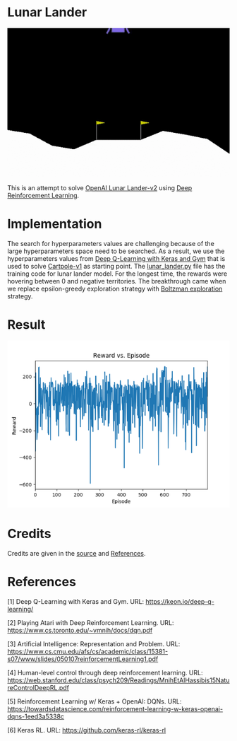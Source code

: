 # Lunar Lander

![Lunar Lander](/images/openaigym.video.0.84915.video000020.gif)

This is an attempt to solve [OpenAI Lunar Lander-v2](https://gym.openai.com/envs/LunarLander-v2/) using [Deep Reinforcement Learning](https://www.cs.toronto.edu/~vmnih/docs/dqn.pdf). 

# Implementation

The search for hyperparameters values are challenging because of the large hyperparameters space need to be searched. As a result, we use the hyperparameters values from 
[Deep Q-Learning with Keras and Gym](https://keon.github.io/deep-q-learning/) that is used to solve [Cartpole-v1](https://gym.openai.com/envs/CartPole-v1/) as starting point. The 
[lunar_lander.py](https://github.com/shihgianlee/openai-lunar-lander/blob/master/lunar_lander.py) file has the training code for lunar lander model. For the longest time, the rewards were hovering between 0 and negative
territories. The breakthrough came when we replace epsilon-greedy exploration strategy with [Boltzman exploration](https://www.cs.cmu.edu/afs/cs/academic/class/15381-s07/www/slides/050107reinforcementLearning1.pdf) strategy.

# Result

![Lunar Lander rewards](/images/rewards.png)

# Credits

Credits are given in the [source](https://github.com/shihgianlee/openai-lunar-lander/blob/master/lunar_lander.py) and [References](#references).


# References

[1] Deep Q-Learning with Keras and Gym. URL: https://keon.io/deep-q-learning/

[2] Playing Atari with Deep Reinforcement Learning. URL: https://www.cs.toronto.edu/~vmnih/docs/dqn.pdf

[3] Artificial Intelligence: Representation and Problem. URL: https://www.cs.cmu.edu/afs/cs/academic/class/15381-s07/www/slides/050107reinforcementLearning1.pdf

[4] Human-level control through deep reinforcement learning. URL: https://web.stanford.edu/class/psych209/Readings/MnihEtAlHassibis15NatureControlDeepRL.pdf

[5] Reinforcement Learning w/ Keras + OpenAI: DQNs. URL: https://towardsdatascience.com/reinforcement-learning-w-keras-openai-dqns-1eed3a5338c

[6] Keras RL. URL: https://github.com/keras-rl/keras-rl
